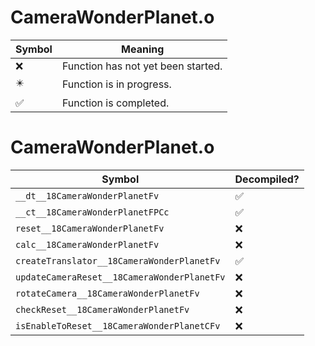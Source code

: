 # CameraWonderPlanet.o
| Symbol | Meaning 
| ------------- | ------------- 
| :x: | Function has not yet been started. 
| :eight_pointed_black_star: | Function is in progress. 
| :white_check_mark: | Function is completed. 


# CameraWonderPlanet.o
| Symbol | Decompiled? |
| ------------- | ------------- |
| `__dt__18CameraWonderPlanetFv` | :white_check_mark: |
| `__ct__18CameraWonderPlanetFPCc` | :white_check_mark: |
| `reset__18CameraWonderPlanetFv` | :x: |
| `calc__18CameraWonderPlanetFv` | :x: |
| `createTranslator__18CameraWonderPlanetFv` | :white_check_mark: |
| `updateCameraReset__18CameraWonderPlanetFv` | :x: |
| `rotateCamera__18CameraWonderPlanetFv` | :x: |
| `checkReset__18CameraWonderPlanetFv` | :x: |
| `isEnableToReset__18CameraWonderPlanetCFv` | :x: |
